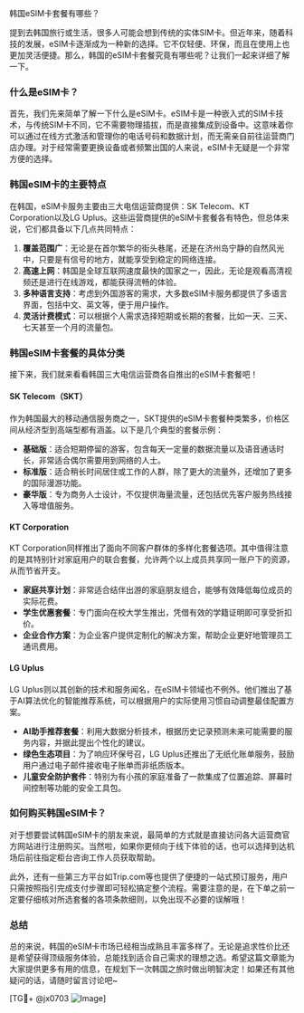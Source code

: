 韩国eSIM卡套餐有哪些？

提到去韩国旅行或生活，很多人可能会想到传统的实体SIM卡。但近年来，随着科技的发展，eSIM卡逐渐成为一种新的选择。它不仅轻便、环保，而且在使用上也更加灵活便捷。那么，韩国的eSIM卡套餐究竟有哪些呢？让我们一起来详细了解一下。

### 什么是eSIM卡？

首先，我们先来简单了解一下什么是eSIM卡。eSIM卡是一种嵌入式的SIM卡技术，与传统SIM卡不同，它不需要物理插拔，而是直接集成到设备中。这意味着你可以通过在线方式激活和管理你的电话号码和数据计划，而无需亲自前往运营商门店办理。对于经常需要更换设备或者频繁出国的人来说，eSIM卡无疑是一个非常方便的选择。

### 韩国eSIM卡的主要特点

在韩国，eSIM卡服务主要由三大电信运营商提供：SK Telecom、KT Corporation以及LG Uplus。这些运营商提供的eSIM卡套餐各有特色，但总体来说，它们都具备以下几点共同特点：

1. **覆盖范围广**：无论是在首尔繁华的街头巷尾，还是在济州岛宁静的自然风光中，只要是有信号的地方，就能享受到稳定的网络连接。
2. **高速上网**：韩国是全球互联网速度最快的国家之一，因此，无论是观看高清视频还是进行在线游戏，都能获得流畅的体验。
3. **多种语言支持**：考虑到外国游客的需求，大多数eSIM卡服务都提供了多语言界面，包括中文、英文等，便于用户操作。
4. **灵活计费模式**：可以根据个人需求选择短期或长期的套餐，比如一天、三天、七天甚至一个月的流量包。

### 韩国eSIM卡套餐的具体分类

接下来，我们就来看看韩国三大电信运营商各自推出的eSIM卡套餐吧！

#### SK Telecom（SKT）

作为韩国最大的移动通信服务商之一，SKT提供的eSIM卡套餐种类繁多，价格区间从经济型到高端型都有涵盖。以下是几个典型的套餐示例：

- **基础版**：适合短期停留的游客，包含每天一定量的数据流量以及语音通话时长，非常适合偶尔需要用到网络的人士。
- **标准版**：适合稍长时间居住或工作的人群，除了更大的流量外，还增加了更多的国际漫游功能。
- **豪华版**：专为商务人士设计，不仅提供海量流量，还包括优先客户服务热线接入等增值服务。

#### KT Corporation

KT Corporation同样推出了面向不同客户群体的多样化套餐选项。其中值得注意的是其特别针对家庭用户的联合套餐，允许两个以上成员共享同一账户下的资源，从而节省开支。

- **家庭共享计划**：非常适合结伴出游的家庭朋友组合，能够有效降低每位成员的实际花费。
- **学生优惠套餐**：专门面向在校大学生推出，凭借有效的学籍证明即可享受折扣价。
- **企业合作方案**：为企业客户提供定制化的解决方案，帮助企业更好地管理员工通讯费用。

#### LG Uplus

LG Uplus则以其创新的技术和服务闻名，在eSIM卡领域也不例外。他们推出了基于AI算法优化的智能推荐系统，可以根据用户的实际使用习惯自动调整最佳配置方案。

- **AI助手推荐套餐**：利用大数据分析技术，根据历史记录预测未来可能需要的服务内容，并据此提出个性化的建议。
- **绿色生态项目**：为了响应环保号召，LG Uplus还推出了无纸化账单服务，鼓励用户通过电子邮件接收电子账单而非纸质版本。
- **儿童安全防护套件**：特别为有小孩的家庭准备了一款集成了位置追踪、屏幕时间控制等功能的安全工具包。

### 如何购买韩国eSIM卡？

对于想要尝试韩国eSIM卡的朋友来说，最简单的方式就是直接访问各大运营商官方网站进行注册购买。当然啦，如果你更倾向于线下体验的话，也可以选择到达机场后前往指定柜台咨询工作人员获取帮助。

此外，还有一些第三方平台如Trip.com等也提供了便捷的一站式预订服务，用户只需按照指引完成支付步骤即可轻松搞定整个流程。需要注意的是，在下单之前一定要仔细核对所选套餐的各项条款细则，以免出现不必要的误解哦！

### 总结

总的来说，韩国的eSIM卡市场已经相当成熟且丰富多样了。无论是追求性价比还是希望获得顶级服务体验，总能找到适合自己需求的理想之选。希望这篇文章能为大家提供更多有用的信息，在规划下一次韩国之旅时做出明智决定！如果还有其他疑问的话，请随时留言讨论吧~

[TG💪+ @jx0703 ![Image](https://github.com/user-attachments/assets/dbca1d08-cadb-493c-b0ec-ad6f7a83f270)]